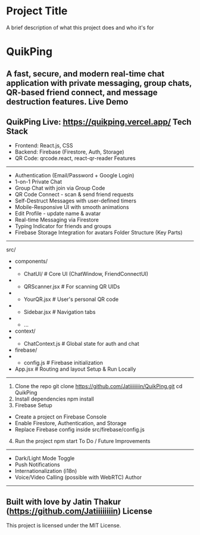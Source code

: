 
# Project Title

A brief description of what this project does and who it's for

QuikPing
========
A fast, secure, and modern real-time chat application with private messaging, group chats,
QR-based friend connect, and message destruction features.
Live Demo
---------
QuikPing Live: https://quikping.vercel.app/
Tech Stack
----------
- Frontend: React.js, CSS
- Backend: Firebase (Firestore, Auth, Storage)
- QR Code: qrcode.react, react-qr-reader
Features
--------
- Authentication (Email/Password + Google Login)
- 1-on-1 Private Chat
- Group Chat with join via Group Code
- QR Code Connect - scan & send friend requests
- Self-Destruct Messages with user-defined timers
- Mobile-Responsive UI with smooth animations
- Edit Profile - update name & avatar
- Real-time Messaging via Firestore
- Typing Indicator for friends and groups
- Firebase Storage Integration for avatars
Folder Structure (Key Parts)
----------------------------
src/
- components/
- - ChatUI/ # Core UI (ChatWindow, FriendConnectUI)
- - QRScanner.jsx # For scanning QR UIDs
- - YourQR.jsx # User's personal QR code
- - Sidebar.jsx # Navigation tabs
- - ...
- context/
- - ChatContext.js # Global state for auth and chat
- firebase/
- - config.js # Firebase initialization
- App.jsx # Routing and layout
Setup & Run Locally
-------------------
1. Clone the repo
 git clone https://github.com/Jatiiiiiiiin/QuikPing.git
 cd QuikPing
2. Install dependencies
 npm install
3. Firebase Setup
 - Create a project on Firebase Console
 - Enable Firestore, Authentication, and Storage
 - Replace Firebase config inside src/firebase/config.js
4. Run the project
 npm start
To Do / Future Improvements
---------------------------
- Dark/Light Mode Toggle
- Push Notifications
- Internationalization (i18n)
- Voice/Video Calling (possible with WebRTC)
Author
------
Built with love by Jatin Thakur (https://github.com/Jatiiiiiiiin)
License
-------
This project is licensed under the MIT License.